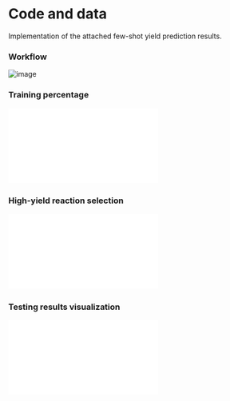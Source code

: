 # Code and data
Implementation of the attached few-shot yield prediction results. 

### Workflow
![image](https://raw.githubusercontent.com/Nikki0526/MetaRF/main/image/workflow_updated.png)

### Training percentage
![image](./image/training_percentage.pdf)

### High-yield reaction selection
![image](./image/high-yield.pdf)

### Testing results visualization
![image](./image/scatter_plot.pdf)
